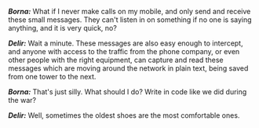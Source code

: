 ***Borna:*** What if I never make calls on my mobile, and only send and receive these small messages. They can't listen in on something if no one is saying anything, and it is very quick, no?

***Delir:*** Wait a minute. These messages are also easy enough to intercept, and anyone with access to the traffic from the phone company, or even other people with the right equipment, can capture and read these messages which are moving around the network in plain text, being saved from one tower to the next. 

***Borna:*** That's just silly. What should I do? Write in code like we did during the war?

***Delir:*** Well, sometimes the oldest shoes are the most comfortable ones.
